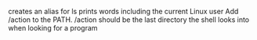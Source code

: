 creates an alias for ls
prints words including the current Linux user
Add /action to the PATH. /action should be the last directory the shell looks into when looking for a program
